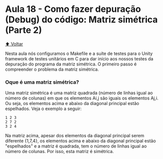 # Aula 18 - Como fazer depuração (Debug) do código: Matriz simétrica (Parte 2)

[:arrow_up: Voltar](https://github.com/Geofisicando/C-orientado-a-testes#%C3%ADndice)

Nesta aula nós configuramos o Makefile e a suíte de testes para o Unity framework de testes unitários em C para dar início aos nossos
testes da depuração do programa da matriz simétrica. O primeiro passo é compreender o problema da  matriz simétrica.

### Oque é uma matriz simétrica?

Uma matriz simétrica é uma matriz quadrada (número de linhas igual ao número de colunas) em que os elementos Ai,j são iguais os elementos
Aj,i. Ou seja, os elementos acima e abaixo da diagonal principal estão espelhados. Veja o exemplo a seguir:

```
1 2 3
2 7 2
3 2 4
```

Na matriz acima, apesar dos elementos da diagonal principal serem diferente {1,7,4}, os elementos acima e abaixo da diagonal principal estão "espelhados"
e a matriz é quadrada, tem o número de linhas igual ao número de colunas. Por isso, esta matriz é simétrica.
